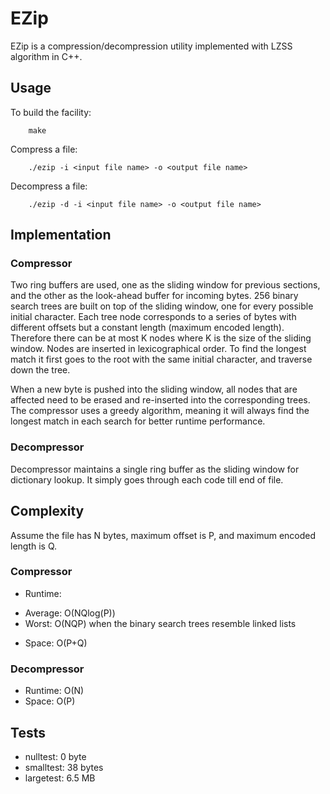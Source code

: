 # EZip

EZip is a compression/decompression utility implemented with LZSS algorithm in C++.

## Usage

To build the facility:

        make

Compress a file:

        ./ezip -i <input file name> -o <output file name>

Decompress a file:

        ./ezip -d -i <input file name> -o <output file name>

## Implementation

### Compressor
Two ring buffers are used, one as the sliding window for previous sections, and the other as the look-ahead buffer for incoming bytes. 256 binary search trees are built on top of the sliding window, one for every possible initial character. Each tree node corresponds to a series of bytes with different offsets but a constant length (maximum encoded length). Therefore there can be at most K nodes where K is the size of the sliding window. Nodes are inserted in lexicographical order. To find the longest match it first goes to the root with the same initial character, and traverse down the tree.

When a new byte is pushed into the sliding window, all nodes that are affected need to be erased and re-inserted into the corresponding trees. The compressor uses a greedy algorithm, meaning it will always find the longest match in each search for better runtime performance.

### Decompressor
Decompressor maintains a single ring buffer as the sliding window for dictionary lookup. It simply goes through each code till end of file.

## Complexity

Assume the file has N bytes, maximum offset is P, and maximum encoded length is Q.

### Compressor

* Runtime:
- Average: O(NQlog(P))
- Worst: O(NQP) when the binary search trees resemble linked lists
* Space: O(P+Q)

### Decompressor
* Runtime: O(N)
* Space: O(P)

## Tests

* nulltest: 0 byte
* smalltest: 38 bytes
* largetest: 6.5 MB
